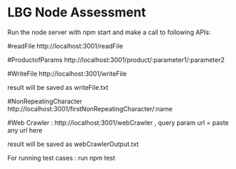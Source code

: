 # LBG Node Assessment

Run the node server with npm start and make a call to following APIs:

#readFile http://localhost:3001/readFile
 
#ProductofParams http://localhost:3001/product/:parameter1/:parameter2

#WriteFile http://localhost:3001/writeFile

result will be saved as writeFile.txt

#NonRepeatingCharacter http://localhost:3001/firstNonRepeatingCharacter/:name

#Web Crawler : http://localhost:3001/webCrawler , query param url = paste any url here

result will be saved as webCrawlerOutput.txt

For running test cases : run npm test
